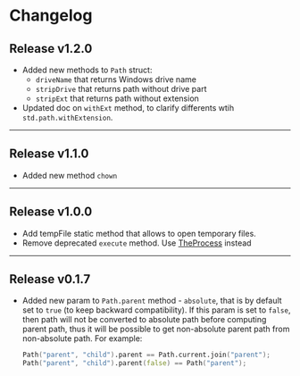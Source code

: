 # Changelog

## Release v1.2.0

- Added new methods to `Path` struct:
    - `driveName` that returns Windows drive name
    - `stripDrive` that returns path without drive part
    - `stripExt` that returns path without extension
- Updated doc on `withExt` method, to clarify differents wtih `std.path.withExtension`.

---

## Release v1.1.0

- Added new method `chown`

---

## Release v1.0.0

- Add tempFile static method that allows to open temporary files.
- Remove deprecated `execute` method.
  Use [TheProcess](https://code.dlang.org/packages/theprocess) instead

---

## Release v0.1.7

- Added new param to `Path.parent` method - `absolute`, that is by default set to `true` (to keep backward compatibility).
  If this param is set to `false`, then path will not be converted to absolute path before computing parent path,
  thus it will be possible to get non-absolute parent path from non-absolute path.
  For example:

  ```d
  Path("parent", "child").parent == Path.current.join("parent");
  Path("parent", "child").parent(false) == Path("parent");
  ```
